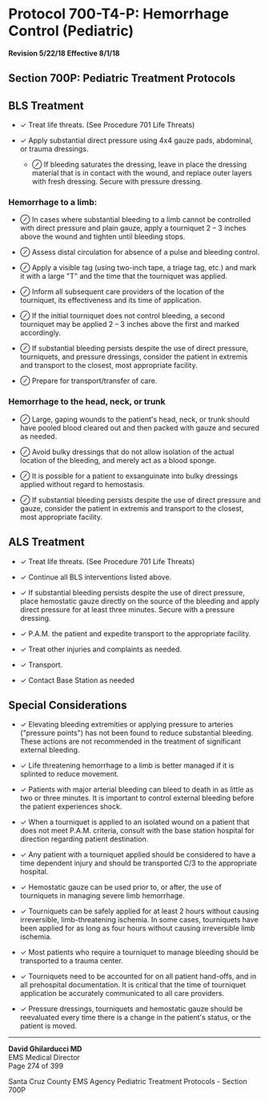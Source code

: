 # Protocol 700-T4-P: Hemorrhage Control (Pediatric)

**Revision 5/22/18 Effective 8/1/18**

## Section 700P: Pediatric Treatment Protocols

## BLS Treatment

- ✓ Treat life threats. (See Procedure 701 Life Threats)

- ✓ Apply substantial direct pressure using 4x4 gauze pads, abdominal, or trauma dressings.
  - ⊘ If bleeding saturates the dressing, leave in place the dressing material that is in contact with the wound, and replace outer layers with fresh dressing. Secure with pressure dressing.

### Hemorrhage to a limb:

- ⊘ In cases where substantial bleeding to a limb cannot be controlled with direct pressure and plain gauze, apply a tourniquet 2 – 3 inches above the wound and tighten until bleeding stops.

- ⊘ Assess distal circulation for absence of a pulse and bleeding control.

- ⊘ Apply a visible tag (using two-inch tape, a triage tag, etc.) and mark it with a large "T" and the time that the tourniquet was applied.

- ⊘ Inform all subsequent care providers of the location of the tourniquet, its effectiveness and its time of application.

- ⊘ If the initial tourniquet does not control bleeding, a second tourniquet may be applied 2 – 3 inches above the first and marked accordingly.

- ⊘ If substantial bleeding persists despite the use of direct pressure, tourniquets, and pressure dressings, consider the patient in extremis and transport to the closest, most appropriate facility.

- ⊘ Prepare for transport/transfer of care.

### Hemorrhage to the head, neck, or trunk

- ⊘ Large, gaping wounds to the patient's head, neck, or trunk should have pooled blood cleared out and then packed with gauze and secured as needed.

- ⊘ Avoid bulky dressings that do not allow isolation of the actual location of the bleeding, and merely act as a blood sponge.

- ⊘ It is possible for a patient to exsanguinate into bulky dressings applied without regard to hemostasis.

- ⊘ If substantial bleeding persists despite the use of direct pressure and gauze, consider the patient in extremis and transport to the closest, most appropriate facility.

## ALS Treatment

- ✓ Treat life threats. (See Procedure 701 Life Threats)

- ✓ Continue all BLS interventions listed above.

- ✓ If substantial bleeding persists despite the use of direct pressure, place hemostatic gauze directly on the source of the bleeding and apply direct pressure for at least three minutes. Secure with a pressure dressing.

- ✓ P.A.M. the patient and expedite transport to the appropriate facility.

- ✓ Treat other injuries and complaints as needed.

- ✓ Transport.

- ✓ Contact Base Station as needed

## Special Considerations

- ✓ Elevating bleeding extremities or applying pressure to arteries ("pressure points") has not been found to reduce substantial bleeding. These actions are not recommended in the treatment of significant external bleeding.

- ✓ Life threatening hemorrhage to a limb is better managed if it is splinted to reduce movement.

- ✓ Patients with major arterial bleeding can bleed to death in as little as two or three minutes. It is important to control external bleeding before the patient experiences shock.

- ✓ When a tourniquet is applied to an isolated wound on a patient that does not meet P.A.M. criteria, consult with the base station hospital for direction regarding patient destination.

- ✓ Any patient with a tourniquet applied should be considered to have a time dependent injury and should be transported C/3 to the appropriate hospital.

- ✓ Hemostatic gauze can be used prior to, or after, the use of tourniquets in managing severe limb hemorrhage.

- ✓ Tourniquets can be safely applied for at least 2 hours without causing irreversible, limb-threatening ischemia. In some cases, tourniquets have been applied for as long as four hours without causing irreversible limb ischemia.

- ✓ Most patients who require a tourniquet to manage bleeding should be transported to a trauma center.

- ✓ Tourniquets need to be accounted for on all patient hand-offs, and in all prehospital documentation. It is critical that the time of tourniquet application be accurately communicated to all care providers.

- ✓ Pressure dressings, tourniquets and hemostatic gauze should be reevaluated every time there is a change in the patient's status, or the patient is moved.

---

**David Ghilarducci MD**  
EMS Medical Director  
Page 274 of 399

Santa Cruz County EMS Agency Pediatric Treatment Protocols - Section 700P

